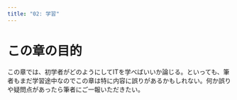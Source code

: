 ```yaml
---
title: "02: 学習"
---
```


# この章の目的
この章では、初学者がどのようにしてITを学べばいいか論じる。といっても、筆者もまだ学習途中なのでこの章は特に内容に誤りがあるかもしれない。何か誤りや疑問点があったら筆者にご一報いただきたい。